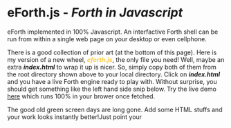 # eForth.js - <em>Forth in Javascript</em>

eForth implemented in 100% Javascript. An interfactive Forth shell can be run from within a single web page on your desktop or even cellphone.

There is a good collection of prior art (at the bottom of this page). Here is my version of a new wheel, <em style='color:#fc4'>**eforth.js**</em>, the only file you need! Well, maybe an extra <em>**index.html**</em> to wrap it up is nicer. So, simply copy both of them from the root directory shown above to your local directory. Click on <em>**index.html**</em> and you have a live Forth engine ready to play with. Without surprise, you should get something like the left hand side snip below. Try the live demo [here](https://chochain.github.io/eForth.js/index.html) which runs 100% in your brower once fetched.

The good old green screen days are long gone. Add some HTML stuffs and your work looks instantly better!Just point your <script> tag to <em style='color:#fc4'>**eforth.js**</em> and you can create whatever presentation you fancy...  Check **src/eforth8.html**, my work in progress but is quite usable as a template. 
 <pre><img
   width='32%' src='https://chochain.github.io/eForth.js/docs/eforth8_snip_0.png'>.....<img
   width='48%' src='https://chochain.github.io/eForth.js/docs/eforth8_snip_1.png'></pre>

## Installation - <font size=-0.2>Simple as 1-2-3</font>.
1. From root directory shown above, download or cut-n-paste <em style='color:#fc4'>**eforth.js**</em> and <em style='color:#fc4'>**index.html**</em> to any of your local directory,
2. Find the <em style='color:#fc4'>**index.html**</em> we've just saved in your FileExplorer (Windows), iFile (Mac OS), or Files (Linux),
3. Open it with your favorite browser. It should bring on the eForth page like the left-hand snip shown above.

<b>It's that easy. Have fun!</b>

## Fancier UI - with CodeMirror, tooltips, ...
As shown in the right-hand side picture above
1. Clone this repository to your local directory,
2. In your FileExplore, find <em style='color:#fc4'>**src/eforth8.html**</em> below the root directory,
3. Click it, and there you have it. A nicer UI, and optionally, you can open browser's Web Developer Tools on the side to monitor console output. The editor shows up once you click the 'pencil icon' in the function bar atop. You can try this live demo [src/eforth8.html](https://chochain.github.io/eForth.js/src/eforth8.html)

  |icon|description|
  |---|---|
  |home|clear text|
  |file+|create new file in your local directory|
  |file|open a file|
  |file<-|save your updated file to your local directory|
  |boot|forget all words defined and clear text|
  |down arrow|execute selected/high-lighted section of Forth code|
  |run|execute entire file shown|

Note if you kick-off the **eforth8.html** page from a webserver (as described below), the embedded Forth in the page also can be executed.

## Javascript Modules
Should you plan to incorporate <em style='color:#fc4'>**eforth.js**</em> in a larger project, or maybe you care for modulization in fashion of the ES6's new feature i.e. ease of source code maintenance
* check the /modules directory for individual functional areas.
* <em>eforth_w_module.html</em> in the root is provided as an example to import modules
* note that, without a bundler (i.g. Webpack, Browsify, ...) to tie modules together, one will need a web server to push all the modules to your web-browser
* Python3 has a simple built-in http server that you can use. i.e.

From root directory starting your web server

    python3 -m http.server

On you browser, enter

    http://localhost:8000/eforth_w_module.html

## Performance
Javascript brings us the simplicity. Just point the web page to your *eforth.js* and that's it. Open the DevTool in your browser, you can trace, benchmark, even single-step the code.
But what about the performance compared to native C? Well, it's slow! Running at about 1/10 of the speed. For an interfactive Forth shell on the browser to play with or learn, I think it works OK. But if you want to see a WASM eForth that runs a tad faster, check my <b>weForth</b> [here](https://github.com/chochain/weForth)

## Documentation
* The genesis and philosophy of eForth, [eForth and Zen](https://chochain.github.io/eforth/docs/eForthAndZen.pdf) by Dr. Ting
* Download [jeforth614.ppt](https://chochain.github.io/eForth.js/docs/jeforth614.ppt) or [jeforth614.doc](https://chochain.github.io/eForth.js/docs/jeforth614.doc) by Dr. Ting, 2021, or
* Read Dr. Ting's final work [ceforth_403.pdf](https://chochain.github.io/eforth/docs/ceforth_403.pdf)

## History - <font size=-0.2>The lineage</font>
* It started back in 2011 when **Cheahshen Yap** from Taiwan FIG sent the 100-line kernel, named **jeForth**, to **Dr. Chen-Hanson Ting**, the master of **eForth** family.
* **Sam Suan Chen**, took over the codebase (called project-k) and produced a graphic demo in SVFIG. The project took on its own path [here](https://github.com/hcchengithub/project-k) now.
* **Brad Nelson**, introduced a web front-end to Dr. Ting sourcing from his ESP32Forth project.
* It sat on the shelf for years until Dr. Ting restarted his interest in Jan. 2021, completed **jeforth614**, and presented in SVFIG in May *(see ref. below)
* In Aug. 2021, after working with Dr. Ting on his objectization of **ooeForth** (aka EForth.java) for a month, without knowing *jeforth614*'s existance, I took interest in the 10 year old *jeforth_301* and wiped it up to **jeforth400**. Presented to Dr. Ting on 2021/8/8 (Taiwanese Father's Day) just for a kick and a potential project path forward.
  > <img width="70%" src="https://chochain.github.io/eForth.js/docs/jeforth400_snip1.png">
* Dr. Ting did not like the flashy front-end at all. He striped the sidebar, dropped dependency to CodeMirror, and renamed it jeforth615.js. He, however, did include it in the published document **ceforth_403.doc*** and was kind enough to put me along side with him as the authors. *(see ref. below)
* After he merged html and js into one file [jeforth616.html](https://chochain.github.io/orig/jeforth616.html), Dr. Ting and I switched focus onto upgrading **ceForth** (C-based Forth) for Windows and ESP32 [here](https://github.com/eforth), and finally targeting an FPGA with Don and Demitri of [AI & Robotics project](https://www.facebook.com/groups/1304548976637542). He worked tirelessly even from his sickbed and did not ever stop. Not until he finally succumb to the illness 2022/5/30.
* After a few months of head-down cranking on [tensorForth](https://github.com/chochain/tensorForth), I felt that it's time to take a look at all the projects I've worked with Dr. Ting before my memory starting to fade. In Thanksgiving Day, after reviewing jeforth615, I've decided to call it **eForth.js** in memory of Dr. Ting.

Though I've never had the chance to meet him in person, the years of dedication and contribution he has to the Forth community is something I'll carry with me. As I told him once in the e-mail: "The name **eForth** will forever be associated with you, Dr. Ting".

### Dr. Ting's Original jeForth live demo
* [jeforth](https://github.com/yapcheahshen/jeforth) by Cheah Shen Yap and Sam Chen, 2012, [try jeforth_301 here](https://chochain.github.io/eForth.js/orig/index_301.html)
* [try jeforth616 in your browser](https://chochain.github.io/eForth.js/orig/jeforth616.html) by Dr. Ting, 2021

### Prior Art (on GitHub)
  Many others have the same idea as well, each with a little different implemenation. Proof of the saying in the Forth community, instead of seen one seen them all, here you see many of the ones!
* [jorth](https://github.com/ramunas/jorth) by Ramunas Forsberg Gutkovas, 2012 (small and clean)
* [FORTH-on-browser](https://github.com/nishio/FORTH-on-browser) by Nishio Hirokazu, 2012 (detailed with jQuery)
* [fjs](https://github.com/mark-hahn/fjs) by Mark Hahn, 2013 (scoped beyond Forth, more like Factor)
* [EasyForth](https://github.com/skilldrick/easyforth) by Nick Morgan, 2015, with instructions [try it here](https://skilldrick.github.io/easyforth)
* [jsforth](https://github.com/eatonphil/jsforth) by Phil Eaton, 2015 (short word list)
* [hjsorth](https://github.com/RauliL/hjsorth) by Rauli Laine, 2015 (formal and fully documented)
* [jsforth](https://github.com/rjose/jsforth) by Rino Jose, 2015 (C like, handles HTML) 
* [ForthHub/forth](https://github.com/ForthHub/forth) or [here](https://github.com/drom/forth) by Aliaksei Chapyzhenka, 2015
* [jsForth](https://github.com/paxl13/jsForth) by Xavier LaRue, 2016 (jonesForth and more)
* [jsForth](https://github.com/brendanator/jsForth) by Brendan Maginnis, 2016, [try it  here](https://brendanator.github.io/jsForth)
* [jsforth](https://github.com/Bushmills/jsforth) by Bushmills, 2019, [try it here](http://forthworks.com/temp/jsforth/jsforth80x25.html)
* [simpleForth](https://github.com/ajlopez/SimpleForth) by AJ Lopez, 2020 (inspired by fjs)
* [sforth](https://github.com/tptb/sforth) by Bernd Amend 2022 (Forth like script, compiled to JS)

Other Refs From Lars Brinkhoff's 2017 list
* https://github.com/marianoguerra/ricardo-forth, 2016 (WASM, based on Buzzard2)
* https://github.com/fatman2021/forthjs (a few lines)
* https://github.com/cmwt/forth-js (just started)
* https://github.com/connorberry/forth4js (4 functions)
* https://github.com/graham/fifth (a few functions)

